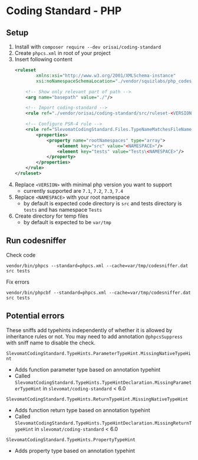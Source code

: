 # Coding Standard - PHP

## Setup

1. Install with `composer require --dev orisai/coding-standard`
2. Create `phpcs.xml` in root of your project
3. Insert following content
	```xml
	<ruleset
			xmlns:xsi="http://www.w3.org/2001/XMLSchema-instance"
			xsi:noNamespaceSchemaLocation="./vendor/squizlabs/php_codesniffer/phpcs.xsd">

		<!-- Show only relevant part of path -->
		<arg name="basepath" value="./"/>

		<!-- Import coding-standard -->
		<rule ref="./vendor/orisai/coding-standard/src/ruleset-<VERSION>.xml"/>

		<!-- Configure PSR-4 rule -->
		<rule ref="SlevomatCodingStandard.Files.TypeNameMatchesFileName">
			<properties>
				<property name="rootNamespaces" type="array">
					<element key="src" value="<NAMESPACE>"/>
					<element key="tests" value="Tests\<NAMESPACE>"/>
				</property>
			</properties>
		</rule>
	</ruleset>
	```
4. Replace `<VERSION>` with minimal php version you want to support
	- currently supported are `7.1`, `7.2`, `7.3`, `7.4`
5. Replace `<NAMESPACE>` with your root namespace
	- by default is expected code directory is `src` and tests directory is `tests` and has namespace `Tests`
6. Create directory for temp files
	- by default is expected to be `var/tmp`

## Run codesniffer

Check code

`vendor/bin/phpcs --standard=phpcs.xml --cache=var/tmp/codesniffer.dat src tests`

Fix errors

`vendor/bin/phpcbf --standard=phpcs.xml --cache=var/tmp/codesniffer.dat src tests`

## Potential errors

These sniffs add typehints independently of whether it is allowed by inheritance rules or not.
You may need to add annotation `@phpcsSuppress` with sniff name to disable the check.

`SlevomatCodingStandard.TypeHints.ParameterTypeHint.MissingNativeTypeHint`
- Adds function parameter type based on annotation typehint
- Called `SlevomatCodingStandard.TypeHints.TypeHintDeclaration.MissingParameterTypeHint` in `slevomat/coding-standard` < 6.0

`SlevomatCodingStandard.TypeHints.ReturnTypeHint.MissingNativeTypeHint`
- Adds function return type based on annotation typehint
- Called `SlevomatCodingStandard.TypeHints.TypeHintDeclaration.MissingReturnTypeHint` in `slevomat/coding-standard` < 6.0

`SlevomatCodingStandard.TypeHints.PropertyTypeHint`
- Adds property type based on annotation typehint

